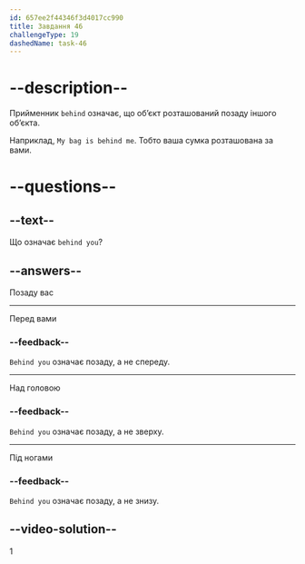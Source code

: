 ```yaml
---
id: 657ee2f44346f3d4017cc990
title: Завдання 46
challengeType: 19
dashedName: task-46
---
```


# --description--

Прийменник `behind` означає, що об’єкт розташований позаду іншого об’єкта.

Наприклад, `My bag is behind me`. Тобто ваша сумка розташована за вами.

# --questions--

## --text--

Що означає `behind you`?

## --answers--

Позаду вас

---

Перед вами

### --feedback--

`Behind you` означає позаду, а не спереду.

---

Над головою

### --feedback--

`Behind you` означає позаду, а не зверху.

---

Під ногами

### --feedback--

`Behind you` означає позаду, а не знизу.

## --video-solution--

1

